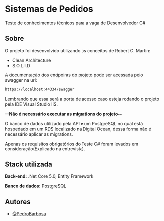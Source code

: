 
# Sistemas de Pedidos

Teste de conhecimentos técnicos para a vaga de Desenvolvedor C#




## Sobre

O projeto foi desenvolvido utilizando os conceitos de Robert C. Martin:
* Clean Architecture
* S.O.L.I.D

A documentação dos endpoints do projeto pode ser acessada pelo swagger na url:
```bash
https://localhost:44334/swagger
```

Lembrando que essa será a porta de acesso caso esteja rodando o projeto pela IDE Visual Studio IIS.

**--Não é necessário executar as migrations do projeto--**

O banco de dados utilizado pela API é um PostgreSQL no qual está hospedado em um RDS localizado na Digital Ocean, dessa forma não é necessário aplicar as migrations.

Apenas os requisitos obrigatórios do Teste C# foram levados em consideração(Explicado na entrevista).

## Stack utilizada


**Back-end:** .Net Core 5.0, Entity Framework

**Banco de dados:** PostgreSQL


## Autores

- [@PedroBarbosa](https://www.github.com/Pedro917)

